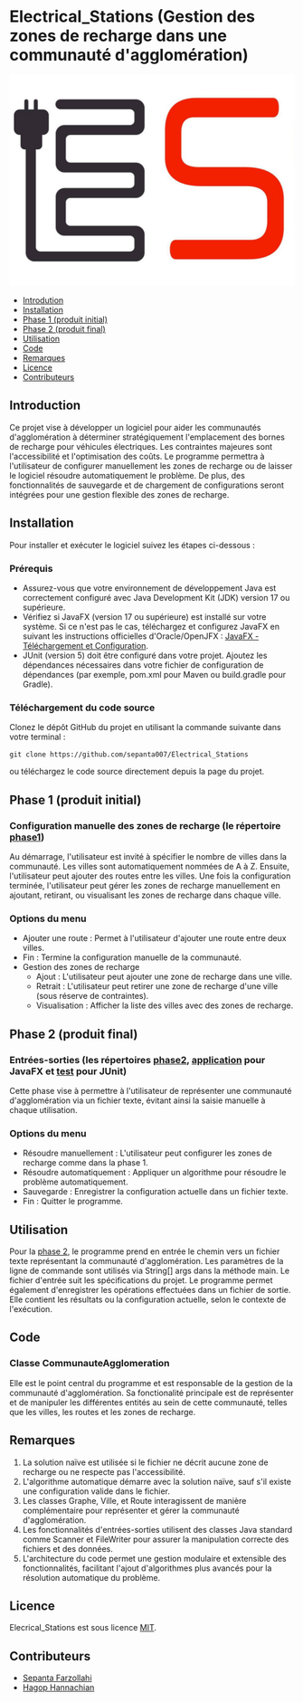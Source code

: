 # Electrical_Stations (Gestion des zones de recharge dans une communauté d'agglomération)

![Logo](image.jpg)

* [Introdution](#introduction)
* [Installation](#installation)
* [Phase 1 (produit initial)](#phase-1-produit-initial)
* [Phase 2 (produit final)](#phase-2-produit-final)
* [Utilisation](#utilisation)
* [Code](#code)
* [Remarques](#remarques)
* [Licence](#licence)
* [Contributeurs](#contributeurs)

## Introduction

Ce projet vise à développer un logiciel pour aider les communautés d'agglomération à déterminer stratégiquement l'emplacement des bornes de recharge pour véhicules électriques.
Les contraintes majeures sont l'accessibilité et l'optimisation des coûts. 
Le programme permettra à l'utilisateur de configurer manuellement les zones de recharge ou de laisser le logiciel résoudre automatiquement le problème. 
De plus, des fonctionnalités de sauvegarde et de chargement de configurations seront intégrées pour une gestion flexible des zones de recharge.

## Installation

Pour installer et exécuter le logiciel suivez les étapes ci-dessous :

### Prérequis

* Assurez-vous que votre environnement de développement Java est correctement configuré avec Java Development Kit (JDK) version 17 ou supérieure.
* Vérifiez si JavaFX (version 17 ou supérieure) est installé sur votre système. Si ce n'est pas le cas, téléchargez et configurez JavaFX en suivant les instructions officielles d'Oracle/OpenJFX : [JavaFX - Téléchargement et Configuration](https://openjfx.io/openjfx-docs/).
* JUnit (version 5) doit être configuré dans votre projet. Ajoutez les dépendances nécessaires dans votre fichier de configuration de dépendances (par exemple, pom.xml pour Maven ou build.gradle pour Gradle).

### Téléchargement du code source

Clonez le dépôt GitHub du projet en utilisant la commande suivante dans votre terminal :

```
git clone https://github.com/sepanta007/Electrical_Stations
```

ou téléchargez le code source directement depuis la page du projet.

## Phase 1 (produit initial)

### Configuration manuelle des zones de recharge (le répertoire [phase1](https://github.com/sepanta007/Electrical_Stations/tree/master/src/phase1))

Au démarrage, l'utilisateur est invité à spécifier le nombre de villes dans la communauté.
Les villes sont automatiquement nommées de A à Z.
Ensuite, l'utilisateur peut ajouter des routes entre les villes.
Une fois la configuration terminée, l'utilisateur peut gérer les zones de recharge manuellement en ajoutant, retirant, ou visualisant les zones de recharge dans chaque ville.

### Options du menu

* Ajouter une route : Permet à l'utilisateur d'ajouter une route entre deux villes.
* Fin : Termine la configuration manuelle de la communauté. 
* Gestion des zones de recharge
  * Ajout : L'utilisateur peut ajouter une zone de recharge dans une ville.
  * Retrait : L'utilisateur peut retirer une zone de recharge d'une ville (sous réserve de contraintes).
  * Visualisation : Afficher la liste des villes avec des zones de recharge.

## Phase 2 (produit final)

### Entrées-sorties (les répertoires [phase2](https://github.com/sepanta007/Electrical_Stations/tree/master/src/phase2), [application](https://github.com/sepanta007/Electrical_Stations/tree/master/src/application) pour JavaFX et [test](https://github.com/sepanta007/Electrical_Stations/tree/master/src/test) pour JUnit)

Cette phase vise à permettre à l'utilisateur de représenter une communauté d'agglomération via un fichier texte, évitant ainsi la saisie manuelle à chaque utilisation.

### Options du menu

* Résoudre manuellement : L'utilisateur peut configurer les zones de recharge comme dans la phase 1.
* Résoudre automatiquement : Appliquer un algorithme pour résoudre le problème automatiquement.
* Sauvegarde : Enregistrer la configuration actuelle dans un fichier texte.
* Fin : Quitter le programme.

## Utilisation

Pour la [phase 2](#phase-2-produit-final), le programme prend en entrée le chemin vers un fichier texte représentant la communauté d'agglomération.
Les paramètres de la ligne de commande sont utilisés via String[] args dans la méthode main.
Le fichier d'entrée suit les spécifications du projet. 
Le programme permet également d'enregistrer les opérations effectuées dans un fichier de sortie.
Elle contient les résultats ou la configuration actuelle, selon le contexte de l'exécution.

## Code

### Classe CommunauteAgglomeration

Elle est le point central du programme et est responsable de la gestion de la communauté d'agglomération.
Sa fonctionalité principale est de représenter et de manipuler les différentes entités au sein de cette communauté, telles que les villes, les routes et les zones de recharge.

## Remarques

1. La solution naïve est utilisée si le fichier ne décrit aucune zone de recharge ou ne respecte pas l'accessibilité.
2. L'algorithme automatique démarre avec la solution naïve, sauf s'il existe une configuration valide dans le fichier.
3. Les classes Graphe, Ville, et Route interagissent de manière complémentaire pour représenter et gérer la communauté d'agglomération.
4. Les fonctionnalités d'entrées-sorties utilisent des classes Java standard comme Scanner et FileWriter pour assurer la manipulation correcte des fichiers et des données.
5. L'architecture du code permet une gestion modulaire et extensible des fonctionnalités, facilitant l'ajout d'algorithmes plus avancés pour la résolution automatique du problème.

## Licence

Elecrical_Stations est sous licence [MIT](https://github.com/sepanta007/Electrical_Stations/blob/master/LICENSE.md).

## Contributeurs

* [Sepanta Farzollahi](https://github.com/sepanta007) 
* [Hagop Hannachian](https://github.com/hagop-h)
